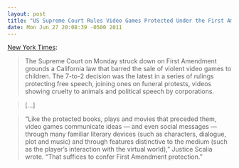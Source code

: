 ```yaml
---
layout: post
title: "US Supreme Court Rules Video Games Protected Under the First Amendment"
date: Mon Jun 27 20:08:39 -0500 2011
---
```

[New York Times](http://www.nytimes.com/2011/06/28/us/28scotus.html):

> The Supreme Court on Monday struck down on First Amendment grounds a California law that barred the sale of violent video games to children. The 7-to-2 decision was the latest in a series of rulings protecting free speech, joining ones on funeral protests, videos showing cruelty to animals and political speech by corporations.

> [...]

> “Like the protected books, plays and movies that preceded them, video games communicate ideas — and even social messages — through many familiar literary devices (such as characters, dialogue, plot and music) and through features distinctive to the medium (such as the player’s interaction with the virtual world),” Justice Scalia wrote. “That suffices to confer First Amendment protection.”